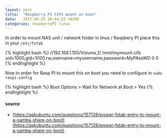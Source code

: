 ```yaml
---
layout: post
title:  "Raspberry PI CIFS mount on boot"
date:   2017-05-25 20:44:22 +0200
categories: raspberryPI linux
---
```


In order to mount NAS unit / network folder in linux / Raspbery PI
place this in your `/etc/fstab`

{% highlight bash %}
//192.168.1.150/Volume_1/  /mnt/mymount       cifs   uid=1000,gid=1000,rw,username=myusername,password=MyPAssWD      0       0
{% endhighlight %}

Now in order for Rasp PI to mount this on boot you need
to configure in `sudo raspi-config`


{% highlight bash %}
Boot Options > Wait for Network at Boot > Yes 
{% endhighlight %}

#### source

* [https://askubuntu.com/questions/157128/proper-fstab-entry-to-mount-a-samba-share-on-boot](https://askubuntu.com/questions/157128/proper-fstab-entry-to-mount-a-samba-share-on-boot)
